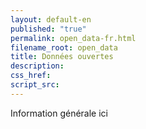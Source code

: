 ```yaml
---
layout: default-en
published: "true"
permalink: open_data-fr.html
filename_root: open_data
title: Données ouvertes
description:
css_href:
script_src:
---
```


Information générale ici
